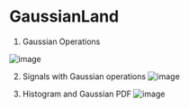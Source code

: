 # GaussianLand

01. Gaussian Operations

![image](https://github.com/BuildThingsWithPKR/GaussianLand/assets/157862225/7b2acc8e-7771-40a9-8aa0-cdddb5fb3a3a)

02. Signals with Gaussian operations
![image](https://github.com/BuildThingsWithPKR/GaussianLand/assets/157862225/28cf4cc9-ef46-489a-b18d-40f865cef0eb)

03. Histogram and Gaussian PDF
![image](https://github.com/BuildThingsWithPKR/GaussianLand/assets/157862225/c23e0d5f-f6dd-405b-aad6-90858c51d888)


